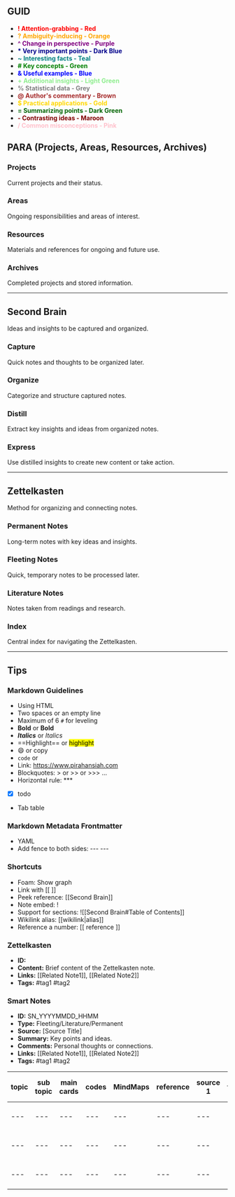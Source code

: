 



## GUID

- <span style="color: red; font-weight: bold;">\! **Attention-grabbing - Red**</span>
- <span style="color: orange; font-weight: bold;">\? **Ambiguity-inducing - Orange**</span>
- <span style="color: purple; font-weight: bold;">\^ **Change in perspective - Purple**</span>
- <span style="color: darkblue; font-weight: bold;">\* **Very important points - Dark Blue**</span>
- <span style="color: teal; font-weight: bold;">\~ **Interesting facts - Teal**</span>
- <span style="color: green; font-weight: bold;">\# **Key concepts - Green**</span>
- <span style="color: blue; font-weight: bold;">\& **Useful examples - Blue**</span>
- <span style="color: lightgreen; font-weight: bold;">\+ **Additional insights - Light Green**</span>
- <span style="color: grey; font-weight: bold;">\% **Statistical data - Grey**</span>
- <span style="color: brown; font-weight: bold;">\@ **Author's commentary - Brown**</span>
- <span style="color: gold; font-weight: bold;">\$ **Practical applications - Gold**</span>
- <span style="color: darkgreen; font-weight: bold;">\= **Summarizing points - Dark Green**</span>
- <span style="color: maroon; font-weight: bold;">\- **Contrasting ideas - Maroon**</span>
- <span style="color: pink; font-weight: bold;">\/ **Common misconceptions - Pink**</span>





## PARA (Projects, Areas, Resources, Archives)

### Projects

Current projects and their status.

### Areas

Ongoing responsibilities and areas of interest.

### Resources

Materials and references for ongoing and future use.

### Archives

Completed projects and stored information.

---

## Second Brain

Ideas and insights to be captured and organized.

### Capture

Quick notes and thoughts to be organized later.

### Organize

Categorize and structure captured notes.

### Distill

Extract key insights and ideas from organized notes.

### Express

Use distilled insights to create new content or take action.

---

## Zettelkasten

Method for organizing and connecting notes.

### Permanent Notes

Long-term notes with key ideas and insights.

### Fleeting Notes

Quick, temporary notes to be processed later.

### Literature Notes

Notes taken from readings and research.

### Index

Central index for navigating the Zettelkasten.

---

## Tips

### Markdown Guidelines

- Using HTML
- Two spaces or an empty line
- Maximum of 6 `#` for leveling
- **Bold** or __Bold__
- ***Italics*** or *Italics*
- ==Highlight== or <mark>highlight</mark>
- :smile: or copy
- `code` or 
- Link: https://www.pirahansiah.com
- Blockquotes: > or >> or >>> ...
- Horizontal rule: ***
- [x] todo
- Tab table

### Markdown Metadata Frontmatter

- YAML
- Add fence to both sides: --- ---

### Shortcuts

- Foam: Show graph
- Link with [[ ]]
- Peek reference: [[Second Brain]]
- Note embed: !
- Support for sections: ![[Second Brain#Table of Contents]]
- Wikilink alias: [[wikilink|alias]]
- Reference a number: [[ reference ]]

### Zettelkasten

- **ID:** 
- **Content:** Brief content of the Zettelkasten note.
- **Links:** [[Related Note1]], [[Related Note2]]
- **Tags:** #tag1 #tag2

### Smart Notes

- **ID:** SN_YYYYMMDD_HHMM
- **Type:** Fleeting/Literature/Permanent
- **Source:** [Source Title]
- **Summary:** Key points and ideas.
- **Comments:** Personal thoughts or connections.
- **Links:** [[Related Note1]], [[Related Note2]]
- **Tags:** #tag1 #tag2




| topic | sub topic | main cards | codes | MindMaps | reference | source 1 | files | images | source 2 | source 3 | --- | --- | --- | --- | --- | --- | --- | --- | --- | --- | --- | --- | --- | --- | --- | --- | --- | --- | --- | --- | --- | --- | --- |
| ----- | --------- | ---------- | ----- | -------- | --------- | -------- | ----- | ------ | -------- | --- | --- | --- | --- | --- | --- | --- | --- | --- | --- | --- | --- | --- | --- | --- | --- | --- | --- | --- | --- | --- | --- | --- | --- |
| ---   | ---       | ---        | ---   | ---      | ---       | ---      | ---   | ---    | ---      | --- | --- | --- | --- | --- | --- | --- | --- | --- | --- | --- | --- | --- | --- | --- | --- | --- | --- | --- | --- | --- | --- | --- | --- |
| ---   | ---       | ---        | ---   | ---      | ---       | ---      | ---   | ---    | ---      | --- | --- | --- | --- | --- | --- | --- | --- | --- | --- | --- | --- | --- | --- | --- | --- | --- | --- | --- | --- | --- | --- | --- | --- |
| ---   | ---       | ---        | ---   | ---      | ---       | ---      | ---   | ---    | ---      | --- | --- | --- | --- | --- | --- | --- | --- | --- | --- | --- | --- | --- | --- | --- | --- | --- | --- | --- | --- | --- | --- | --- | --- |
